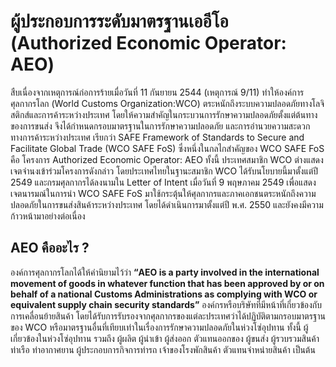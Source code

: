 
ผู้ประกอบการระดับมาตรฐานเออีโอ (Authorized Economic Operator: AEO)
===

สืบเนื่องจากเหตุการณ์ก่อการร้ายเมื่อวันที่ 11 กันยายน 2544 (เหตุการณ์ 9/11) ทำให้องค์การศุลกากรโลก (World Customs Organization:WCO) ตระหนักถึงระบบความปลอดภัยทางโลจิสติกส์และการค้าระหว่างประเทศ โดยให้ความสำคัญในกระบวนการรักษาความปลอดภัยตั้งแต่ต้นทางของการขนส่ง จึงได้กำหนดกรอบมาตรฐานในการรักษาความปลอดภัย และการอำนวยความสะดวกทางการค้าระหว่างประเทศ เรียกว่า SAFE Framework of Standards to Secure and Facilitate Global Trade (WCO SAFE FoS) ซึ่งหนึ่งในกลไกสำคัญของ WCO SAFE FoS คือ โครงการ Authorized Economic Operator: AEO ทั้งนี้ ประเทศสมาชิก WCO ต่างแสดงเจตจำนงเข้าร่วมโครงการดังกล่าว โดยประเทศไทยในฐานะสมาชิก WCO ได้รับนโยบายนี้มาตั้งแต่ปี 2549 และกรมศุลกากรได้ลงนามใน Letter of Intent เมื่อวันที่ 9 พฤษภาคม 2549 เพื่อแสดงเจตนารมณ์ในการนำ WCO SAFE FoS มาใช้กระตุ้นให้ศุลกากรและภาคเอกชนตระหนักถึงความปลอดภัยในการขนส่งสินค้าระหว่างประเทศ โดยได้ดำเนินการมาตั้งแต่ปี พ.ศ. 2550 และยังคงมีความก้าวหน้ามาอย่างต่อเนื่อง
  
## AEO คืออะไร ?

องค์การศุลกากรโลกได้ให้คำนิยามไว้ว่า **“AEO is a party involved in the international movement of goods in whatever function that has been approved by or on behalf of a national Customs Administrations as complying with WCO or equivalent supply chain security standards”** องค์กรหรือบริษัทที่มีหน้าที่เกี่ยวข้องกับการเคลื่อนย้ายสินค้า โดยได้รับการรับรองจากศุลกากรของแต่ละประเทศว่าได้ปฏิบัติตามกรอบมาตรฐานของ WCO หรือมาตรฐานอื่นที่เทียบเท่าในเรื่องการรักษาความปลอดภัยในห่วงโซ่อุปทาน ทั้งนี้ ผู้เกี่ยวข้องในห่วงโซ่อุปทาน รวมถึง ผู้ผลิต ผู้นำเข้า ผู้ส่งออก ตัวแทนออกของ ผู้ขนส่ง ผู้รวบรวมสินค้า ท่าเรือ ท่าอากาศยาน ผู้ประกอบการกิจการท่ารถ เจ้าของโรงพักสินค้า ตัวแทนจำหน่ายสินค้า เป็นต้น





<!--stackedit_data:
eyJoaXN0b3J5IjpbMTM3NzcyMTkwNiwtMTE2MDMxNjcyOSw3Mz
A5OTgxMTZdfQ==
-->